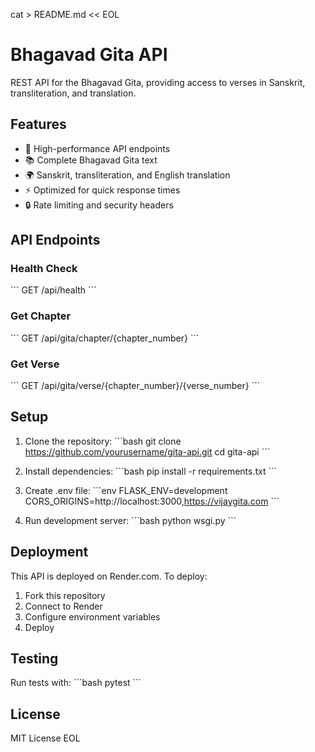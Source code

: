 cat > README.md << EOL

# Bhagavad Gita API

REST API for the Bhagavad Gita, providing access to verses in Sanskrit, transliteration, and translation.

## Features

- 🚀 High-performance API endpoints
- 📚 Complete Bhagavad Gita text
- 🌍 Sanskrit, transliteration, and English translation
- ⚡ Optimized for quick response times
- 🔒 Rate limiting and security headers

## API Endpoints

### Health Check

\`\`\`
GET /api/health
\`\`\`

### Get Chapter

\`\`\`
GET /api/gita/chapter/{chapter_number}
\`\`\`

### Get Verse

\`\`\`
GET /api/gita/verse/{chapter_number}/{verse_number}
\`\`\`

## Setup

1. Clone the repository:
   \`\`\`bash
   git clone https://github.com/yourusername/gita-api.git
   cd gita-api
   \`\`\`

2. Install dependencies:
   \`\`\`bash
   pip install -r requirements.txt
   \`\`\`

3. Create .env file:
   \`\`\`env
   FLASK_ENV=development
   CORS_ORIGINS=http://localhost:3000,https://vijaygita.com
   \`\`\`

4. Run development server:
   \`\`\`bash
   python wsgi.py
   \`\`\`

## Deployment

This API is deployed on Render.com. To deploy:

1. Fork this repository
2. Connect to Render
3. Configure environment variables
4. Deploy

## Testing

Run tests with:
\`\`\`bash
pytest
\`\`\`

## License

MIT License
EOL
